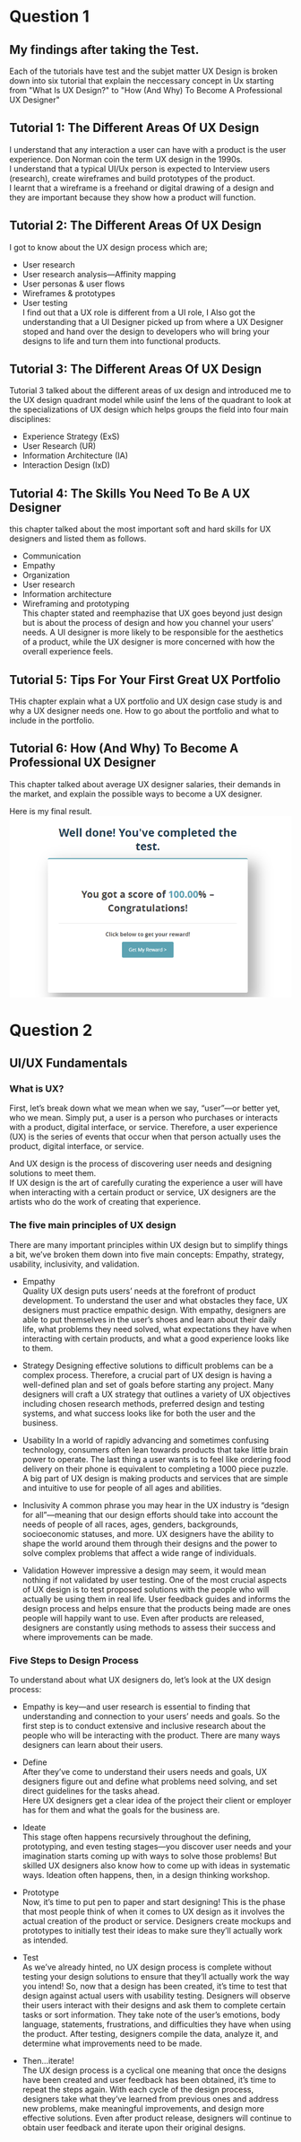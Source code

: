 # Question 1
## My findings after taking the Test.

Each of the tutorials have test and the subjet matter UX Design is broken down into six tutorial that explain the neccessary concept in Ux starting from "What Is UX Design?" to "How (And Why) To Become A Professional UX Designer"


## Tutorial 1: The Different Areas Of UX Design
I understand that any interaction a user can have with a product is the user experience. Don Norman coin the term UX design in the 1990s.  
I understand that a typical UI/Ux person is expected to Interview users (research), create wireframes and build prototypes of the product.  
I learnt that a wireframe is a freehand or digital drawing of a design and they are important because they show how a product will function.  

## Tutorial 2: The Different Areas Of UX Design
I got to know about the UX design process which are;
* User research
* User research analysis—Affinity mapping
* User personas & user flows
* Wireframes & prototypes 
* User testing  
I find out that a UX role is different from a UI role, I Also got the understanding that a UI Designer picked up from where a UX Designer stoped and hand over the design to developers  who will bring your designs to life and turn them into functional products.  

## Tutorial 3: The Different Areas Of UX Design  
Tutorial 3 talked about the different areas of ux design and introduced me to the UX design quadrant model while usinf the lens of the quadrant to look at the specializations of UX design which helps groups the field into four main disciplines:
* Experience Strategy (ExS)
* User Research (UR)
* Information Architecture (IA)
* Interaction Design (IxD)

## Tutorial 4: The Skills You Need To Be A UX Designer  
this chapter talked about the most important soft and hard skills for UX designers and listed them as follows.
* Communication
* Empathy
* Organization
* User research
* Information architecture 
* Wireframing and prototyping  
This chapter stated and reemphazise that UX goes beyond just design but is about the process of design and how you channel your users’ needs. A UI designer is more likely to be responsible for the aesthetics of a product, while the UX designer is more concerned with how the overall experience feels.

## Tutorial 5: Tips For Your First Great UX Portfolio
THis chapter explain what a UX portfolio and UX design case study is and why a UX designer needs  one. How to go about the portfolio and what to include in the portfolio.

## Tutorial 6: How (And Why) To Become A Professional UX Designer  
This chapter talked about average UX designer salaries, their demands in the market, and explain the possible ways to become a UX designer. 

Here is my final result.
![UX Designer Result](./Result.PNG)



# Question 2
## UI/UX Fundamentals
### What is UX?  
First, let’s break down what we mean when we say, “user”—or better yet, who we mean. Simply put, a user is a person who purchases or interacts with a product, digital interface, or service. Therefore, a user experience (UX) is the series of events that occur when that person actually uses the product, digital interface, or service.  

And UX design is the process of discovering user needs and designing solutions to meet them.   
If UX design is the art of carefully curating the experience a user will have when interacting with a certain product or service, UX designers are the artists who do the work of creating that experience.

### The five main principles of UX design  
There are many important principles within UX design but to simplify things a bit, we’ve broken them down into five main concepts: Empathy, strategy, usability, inclusivity, and validation.

* Empathy  
Quality UX design puts users’ needs at the forefront of product development. To understand the user and what obstacles they face, UX designers must practice empathic design. With empathy, designers are able to put themselves in the user’s shoes and learn about their daily life, what problems they need solved, what expectations they have when interacting with certain products, and what a good experience looks like to them.  

* Strategy
Designing effective solutions to difficult problems can be a complex process. Therefore, a crucial part of UX design is having a well-defined plan and set of goals before starting any project. Many designers will craft a UX strategy that outlines a variety of UX objectives including chosen research methods, preferred design and testing systems, and what success looks like for both the user and the business.  

* Usability
In a world of rapidly advancing and sometimes confusing technology, consumers often lean towards products that take little brain power to operate. The last thing a user wants is to feel like ordering food delivery on their phone is equivalent to completing a 1000 piece puzzle. A big part of UX design is making products and services that are simple and intuitive to use for people of all ages and abilities.  

* Inclusivity
A common phrase you may hear in the UX industry is “design for all”—meaning that our design efforts should take into account the needs of people of all races, ages, genders, backgrounds, socioeconomic statuses, and more. UX designers have the ability to shape the world around them through their designs and the power to solve complex problems that affect a wide range of individuals.  

* Validation
However impressive a design may seem, it would mean nothing if not validated by user testing. One of the most crucial aspects of UX design is to test proposed solutions with the people who will actually be using them in real life. User feedback guides and informs the design process and helps ensure that the products being made are ones people will happily want to use. Even after products are released, designers are constantly using methods to assess their success and where improvements can be made.

### Five Steps to Design Process  
To understand about what UX designers do, let’s look at the UX design process:  

* Empathy is key—and user research is essential to finding that understanding and connection to your users’ needs and goals. So the first step is to conduct extensive  and inclusive research about the people who will be interacting with the product. There are many ways designers can learn about their users.  

* Define  
After they’ve come to understand their users needs and goals, UX designers figure out and define what problems need solving, and set direct guidelines for the tasks ahead.  
Here UX designers get a clear idea of the project their client or employer has for them and what the goals for the business are.  

* Ideate  
This stage often happens recursively throughout the defining, prototyping, and even testing stages—you discover user needs and your imagination starts coming up with ways to solve those problems! But skilled UX designers also know how to come up with ideas in systematic ways. Ideation often happens, then, in a design thinking workshop.  

* Prototype  
Now, it’s time to put pen to paper and start designing! This is the phase that most people think of when it comes to UX design as it involves the actual creation of the product or service. Designers create mockups and prototypes to initially test their ideas to make sure they’ll actually work as intended.  

* Test  
As we’ve already hinted, no UX design process is complete without testing your design solutions to ensure that they’ll actually work the way you intend! So, now that a design has been created, it’s time to test that design against actual users with usability testing. Designers will observe their users interact with their designs and ask them to complete certain tasks or sort information. They take note of the user’s emotions, body language, statements, frustrations, and difficulties they have when using the product. After testing, designers compile the data, analyze it, and determine what improvements need to be made.  

* Then…iterate!  
The UX design process is a cyclical one meaning that once the designs have been created and user feedback has been obtained, it’s time to repeat the steps again. With each cycle of the design process, designers take what they’ve learned from previous ones and address new problems, make meaningful improvements, and design more effective solutions. Even after product release, designers will continue to obtain user feedback and iterate upon their original designs.